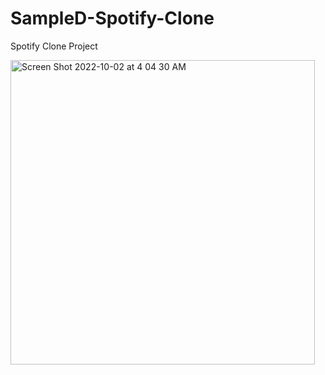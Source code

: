 # SampleD-Spotify-Clone
Spotify Clone Project


<img width="487" alt="Screen Shot 2022-10-02 at 4 04 30 AM" src="https://user-images.githubusercontent.com/36427460/194755949-6613eaa4-a352-4963-8db0-a93e610fda6a.png">
